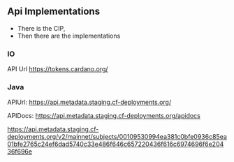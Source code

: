 
## Api Implementations

* There is the CIP,
* Then there are the implementations

### IO

API Url https://tokens.cardano.org/

### Java

APIUrl:  https://api.metadata.staging.cf-deployments.org/

APIDocs: https://api.metadata.staging.cf-deployments.org/apidocs


https://api.metadata.staging.cf-deployments.org/v2/mainnet/subjects/00109530994ea381c0bfe0936c85ea01bfe2765c24ef6dad5740c33e486f646c657220436f616c6974696f6e20436f696e
